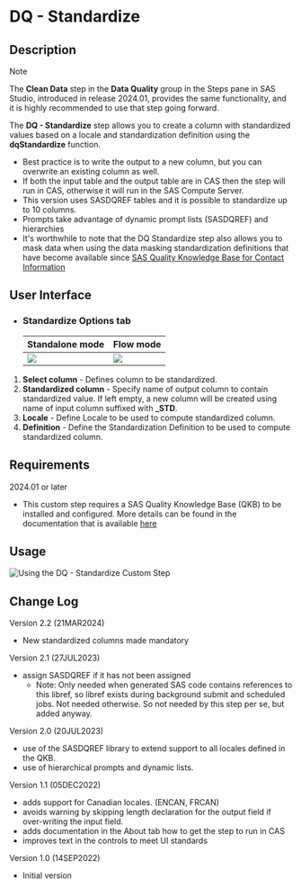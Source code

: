 # DQ - Standardize

## Description

>[!NOTE]
>The **Clean Data** step in the **Data Quality** group in the Steps pane in SAS Studio, introduced in release 2024.01, provides the same functionality, and it is highly recommended to use that step going forward.

The **DQ - Standardize** step allows you to create a column with standardized values based on a locale and standardization definition using the **dqStandardize** function.
 * Best practice is to write the output to a new column, but you can overwrite an existing column as well.
 * If both the input table and the output table are in CAS then the step will run in CAS, otherwise it will run in the SAS Compute Server.
 * This version uses SASDQREF tables and it is possible to standardize up to 10 columns. 
 * Prompts take advantage of dynamic prompt lists (SASDQREF) and hierarchies 
 * It's worthwhile to note that the DQ Standardize step also allows you to mask data when using the data masking standardization definitions that have become available since [SAS Quality Knowledge Base for Contact Information](https://support.sas.com/en/software/quality-knowledge-base-support.html#documentation)   

## User Interface  

* ### Standardize Options tab ###

   | Standalone mode | Flow mode |
   | --- | --- |                  
   | ![](img/dqstandardize-tabstandardizeoptions-standalone.png) | ![](img/dqstandardize-tabstandardizeoptions-flowmode.png) |

1. **Select column** - Defines column to be standardized.  
2. **Standardized column** - Specify name of output column to contain standardized value.  If left empty, a new column will be created using name of input column suffixed with **_STD**.  
3. **Locale**          - Define Locale to be used to compute standardized column.  
4. **Definition**      - Define the Standardization Definition to be used to compute standardized column.  

## Requirements  

2024.01 or later  

* This custom step requires a SAS Quality Knowledge Base (QKB) to be installed and configured. More details can be found in the documentation that is available [here](https://support.sas.com/en/software/quality-knowledge-base-support.html)  


## Usage  

![Using the DQ - Standardize Custom Step](img/dqstandardize.gif)

## Change Log  

Version 2.2 (21MAR2024) 
 * New standardized columns made mandatory  
  
Version 2.1 (27JUL2023)
 * assign SASDQREF if it has not been assigned 
    * Note: Only needed when generated SAS code contains references to this libref, so libref exists during background submit and scheduled jobs. Not needed otherwise. So not needed by this step per se, but added anyway.  
  
Version 2.0 (20JUL2023)
 * use of the SASDQREF library to extend support to all locales defined in the QKB.
 * use of hierarchical prompts and dynamic lists.
  
Version 1.1 (05DEC2022)
 * adds support for Canadian locales.  (ENCAN, FRCAN)
 * avoids warning by skipping length declaration for the output field if over-writing the input field.
 * adds documentation in the About tab how to get the step to run in CAS
 * improves text in the controls to meet UI standards

Version 1.0 (14SEP2022)
 * Initial version 
